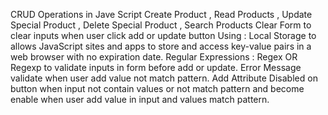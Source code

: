 CRUD Operations in Jave Script
Create Product , Read Products , Update Special Product , Delete Special Product , Search Products
Clear Form to clear inputs when user click add or update button
Using : 
Local Storage to allows JavaScript sites and apps to store and access key-value pairs in a web browser with no expiration date.
Regular Expressions : Regex OR Regexp to validate inputs in form before add or update.
Error Message validate when user add value not match pattern.
Add Attribute Disabled on button when input not contain values or not match pattern and become enable when user add value in input and values match pattern.

